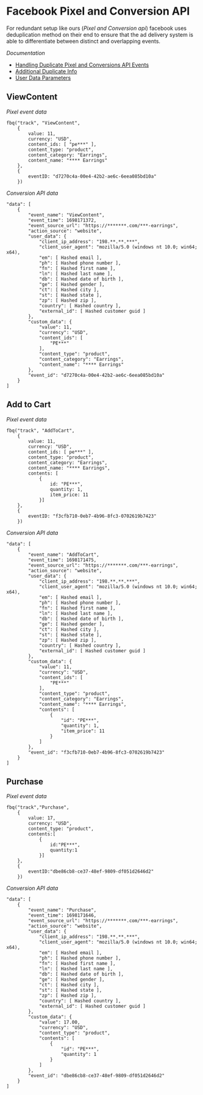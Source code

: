 # Facebook Pixel and Conversion API

For redundant setup like ours (*Pixel and Conversion api*) facebook uses deduplication method on their end
to ensure that the ad delivery system is able to differentiate between distinct and overlapping events.

*Documentation*
- [Handling Duplicate Pixel and Conversions API Events](https://developers.facebook.com/docs/marketing-api/conversions-api/deduplicate-pixel-and-server-events/)
- [Additional Duplicate Info](https://www.facebook.com/business/help/823677331451951?id=1205376682832142)
- [User Data Parameters](https://developers.facebook.com/docs/marketing-api/conversions-api/parameters/customer-information-parameters)

## ViewContent

*Pixel event data*


```
fbq("track", "ViewContent",
    {
        value: 11,
        currency: "USD",
        content_ids: [ "pe***" ],
        content_type: "product",
        content_category: "Earrings",
        content_name: "**** Earrings"
    },
    {
        eventID: "d7270c4a-00e4-42b2-ae6c-6eea085bd10a"
    })
```

*Conversion API data*
``` 
"data": [
    {
        "event_name": "ViewContent",
        "event_time": 1698171372,
        "event_source_url": "https://*******.com/***-earrings",
        "action_source": "website",
        "user_data": {
            "client_ip_address": "198.**.**.***",
            "client_user_agent": "mozilla/5.0 (windows nt 10.0; win64; x64),
            "em": [ Hashed email ],
            "ph": [ Hashed phone number ],
            "fn": [ Hashed first name ],
            "ln": [ Hashed last name ],
            "db": [ Hashed date of birth ],
            "ge": [ Hashed gender ],
            "ct": [ Hashed city ],
            "st": [ Hashed state ],
            "zp": [ Hashed zip ],
            "country": [ Hashed country ],
            "external_id": [ Hashed customer guid ]
        },
        "custom_data": {
            "value": 11,
            "currency": "USD",
            "content_ids": [
                "PE***"
            ],
            "content_type": "product",
            "content_category": "Earrings",
            "content_name": "**** Earrings"
        },
        "event_id": "d7270c4a-00e4-42b2-ae6c-6eea085bd10a"
    }
]
```


## Add to Cart

*Pixel event data*
```
fbq("track", "AddToCart",
    {
        value: 11,
        currency: "USD",
        content_ids: [ pe***" ],
        content_type: "product",
        content_category: "Earrings",
        content_name: "**** Earrings",
        contents: [
            {
                id: "PE***",
                quantity: 1,
                item_price: 11
            }]
    },
    {
        eventID: "f3cfb710-0eb7-4b96-8fc3-0702619b7423"
    }) 
```

*Conversion API data*
```
"data": [
    {
        "event_name": "AddToCart",
        "event_time": 1698171475,
        "event_source_url": "https://*******.com/***-earrings",
        "action_source": "website",
        "user_data": {
            "client_ip_address": "198.**.**.***",
            "client_user_agent": "mozilla/5.0 (windows nt 10.0; win64; x64),
            "em": [ Hashed email ],
            "ph": [ Hashed phone number ],
            "fn": [ Hashed first name ],
            "ln": [ Hashed last name ],
            "db": [ Hashed date of birth ],
            "ge": [ Hashed gender ],
            "ct": [ Hashed city ],
            "st": [ Hashed state ],
            "zp": [ Hashed zip ],
            "country": [ Hashed country ],
            "external_id": [ Hashed customer guid ]
        },
        "custom_data": {
            "value": 11,
            "currency": "USD",
            "content_ids": [
                "PE***"
            ],
            "content_type": "product",
            "content_category": "Earrings",
            "content_name": "**** Earrings",
            "contents": [
                {
                    "id": "PE***",
                    "quantity": 1,
                    "item_price": 11
                }
            ]
        },
        "event_id": "f3cfb710-0eb7-4b96-8fc3-0702619b7423"
    }
]
```

## Purchase

*Pixel event data*

```
fbq("track","Purchase",
    {
        value: 17,
        currency: "USD",
        content_type: "product",
        contents:[
            {
                id:"PE***",
                quantity:1
            }]
    },
    {
        eventID:"dbe86cb8-ce37-48ef-9809-df051d2646d2"
    })
```


*Conversion API data*

```
"data": [
    {
        "event_name": "Purchase",
        "event_time": 1698171646,
        "event_source_url": "https://*******.com/***-earrings",
        "action_source": "website",
        "user_data": {
            "client_ip_address": "198.**.**.***",
            "client_user_agent": "mozilla/5.0 (windows nt 10.0; win64; x64),
            "em": [ Hashed email ],
            "ph": [ Hashed phone number ],
            "fn": [ Hashed first name ],
            "ln": [ Hashed last name ],
            "db": [ Hashed date of birth ],
            "ge": [ Hashed gender ],
            "ct": [ Hashed city ],
            "st": [ Hashed state ],
            "zp": [ Hashed zip ],
            "country": [ Hashed country ],
            "external_id": [ Hashed customer guid ]
        },
        "custom_data": {
            "value": 17.00,
            "currency": "USD",
            "content_type": "product",
            "contents": [
                {
                    "id": "PE***",
                    "quantity": 1
                }
            ]
        },
        "event_id": "dbe86cb8-ce37-48ef-9809-df051d2646d2"
    }
]

```